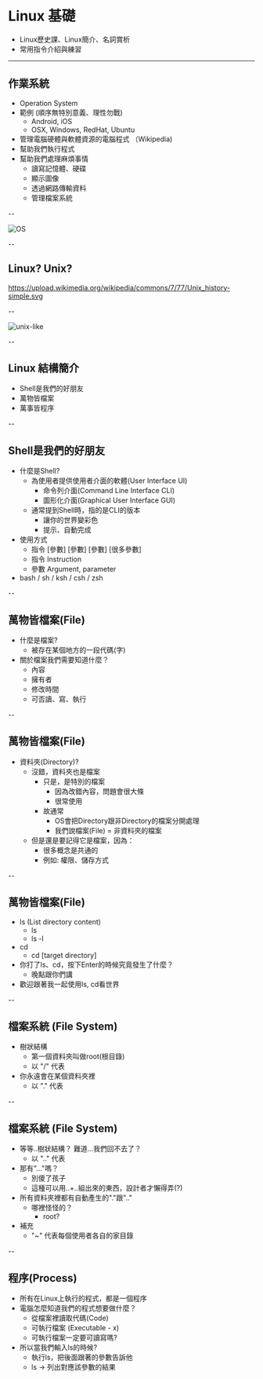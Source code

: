 # Linux 基礎
* Linux歷史課、Linux簡介、名詞賞析
* 常用指令介紹與練習

---

## 作業系統
  - Operation System
  - 範例 (順序無特別意義、理性勿戰)
    - Android, iOS
    - OSX, Windows, RedHat, Ubuntu
  - 管理電腦硬體與軟體資源的電腦程式 （Wikipedia)
  - 幫助我們執行程式
  - 幫助我們處理麻煩事情
    - 讀寫記憶體、硬碟
    - 顯示圖像
    - 透過網路傳輸資料
    - 管理檔案系統

--

![OS](https://upload.wikimedia.org/wikipedia/commons/d/d8/Operating_system_architecture.svg)

--

## Linux? Unix?

https://upload.wikimedia.org/wikipedia/commons/7/77/Unix_history-simple.svg

--

![unix-like](https://upload.wikimedia.org/wikipedia/commons/7/77/Unix_history-simple.svg "Unix like")

--

## Linux 結構簡介
* Shell是我們的好朋友
* 萬物皆檔案
* 萬事皆程序

--

## Shell是我們的好朋友
- 什麼是Shell?
  - 為使用者提供使用者介面的軟體(User Interface UI)
    - 命令列介面(Command Line Interface CLI)
    - 圖形化介面(Graphical User Interface GUI)
  - 通常提到Shell時，指的是CLI的版本
    - 讓你的世界變彩色
    - 提示、自動完成
- 使用方式
  - 指令 [參數] [參數] [參數] [很多參數]
  - 指令 Instruction
  - 參數 Argument, parameter
- bash / sh / ksh / csh / zsh

--

## 萬物皆檔案(File)
- 什麼是檔案?
  - 被存在某個地方的一段代碼(字)
- 關於檔案我們需要知道什麼？
  - 內容
  - 擁有者
  - 修改時間
  - 可否讀、寫、執行

--

## 萬物皆檔案(File)
- 資料夾(Directory)?
  - 沒錯，資料夾也是檔案
    - 只是，是特別的檔案
      - 因為改錯內容，問題會很大條
      - 很常使用
    - 故通常
      - OS會把Directory跟非Directory的檔案分開處理
      - 我們說檔案(File) = 非資料夾的檔案
  - 但是還是要記得它是檔案，因為：
    - 很多概念是共通的
    - 例如: 權限、儲存方式

--

## 萬物皆檔案(File)
- ls (List directory content)
  - ls
  - ls -l
- cd
  - cd [target directory]
- 你打了ls、cd，按下Enter的時候究竟發生了什麼？
  - 晚點跟你們講
- 歡迎跟著我一起使用ls, cd看世界

--

## 檔案系統 (File System)
- 樹狀結構
  - 第一個資料夾叫做root(根目錄)
  - 以 "/" 代表
- 你永遠會在某個資料夾裡
  - 以 "." 代表

--

## 檔案系統 (File System)
- 等等..樹狀結構？ 難道...我們回不去了？
  - 以 ".." 代表
- 那有"..."嗎？
  - 別傻了孩子
  - 這種可以用..+..組出來的東西，設計者才懶得弄(?)
- 所有資料夾裡都有自動產生的"."跟".."
  - 哪裡怪怪的？
    - root?
- 補充
  - "~" 代表每個使用者各自的家目錄

--

## 程序(Process)
- 所有在Linux上執行的程式，都是一個程序
- 電腦怎麼知道我們的程式想要做什麼？
  - 從檔案裡讀取代碼(Code)
  - 可執行檔案 (Executable - x)
  - 可執行檔案一定要可讀寫嗎?
- 所以當我們輸入ls的時候?
  - 執行ls，把後面跟著的參數告訴他
  - ls -> 列出對應該參數的結果
